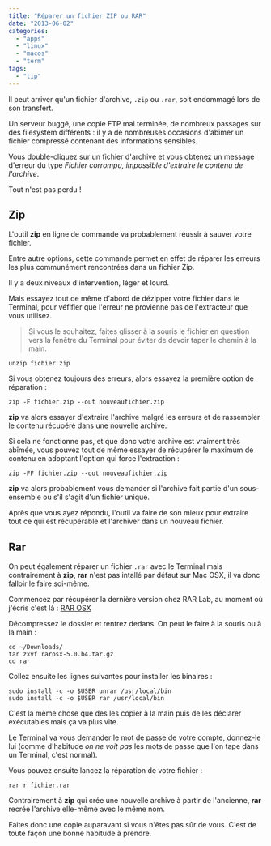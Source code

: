 ```yaml
---
title: "Réparer un fichier ZIP ou RAR"
date: "2013-06-02"
categories: 
  - "apps"
  - "linux"
  - "macos"
  - "term"
tags: 
  - "tip"
---
```


Il peut arriver qu'un fichier d'archive, `.zip` ou `.rar`, soit endommagé lors de son transfert.

Un serveur buggé, une copie FTP mal terminée, de nombreux passages sur des filesystem différents : il y a de nombreuses occasions d'abîmer un fichier compressé contenant des informations sensibles.

Vous double-cliquez sur un fichier d'archive et vous obtenez un message d'erreur du type _Fichier corrompu, impossible d'extraire le contenu de l'archive_.

Tout n'est pas perdu !

## Zip

L'outil **zip** en ligne de commande va probablement réussir à sauver votre fichier.

Entre autre options, cette commande permet en effet de réparer les erreurs les plus communément rencontrées dans un fichier Zip.

Il y a deux niveaux d'intervention, léger et lourd.

Mais essayez tout de même d'abord de dézipper votre fichier dans le Terminal, pour véfifier que l'erreur ne provienne pas de l'extracteur que vous utilisez.

> Si vous le souhaitez, faites glisser à la souris le fichier en question vers la fenêtre du Terminal pour éviter de devoir taper le chemin à la main.

```
unzip fichier.zip
```

Si vous obtenez toujours des erreurs, alors essayez la première option de réparation :

```
zip -F fichier.zip --out nouveaufichier.zip
```

**zip** va alors essayer d'extraire l'archive malgré les erreurs et de rassembler le contenu récupéré dans une nouvelle archive.

Si cela ne fonctionne pas, et que donc votre archive est vraiment très abîmée, vous pouvez tout de même essayer de récupérer le maximum de contenu en adoptant l'option qui force l'extraction :

```
zip -FF fichier.zip --out nouveaufichier.zip
```

**zip** va alors probablement vous demander si l'archive fait partie d'un sous-ensemble ou s'il s'agit d'un fichier unique.

Après que vous ayez répondu, l'outil va faire de son mieux pour extraire tout ce qui est récupérable et l'archiver dans un nouveau fichier.

## Rar

On peut également réparer un fichier `.rar` avec le Terminal mais contrairement à **zip**, **rar** n'est pas intallé par défaut sur Mac OSX, il va donc falloir le faire soi-même.

Commencez par récupérer la dernière version chez RAR Lab, au moment où j'écris c'est là : [RAR OSX](http://www.rarlab.com/rar/rarosx-5.0.b4.tar.gz)

Décompressez le dossier et rentrez dedans. On peut le faire à la souris ou à la main :

```
cd ~/Downloads/
tar zxvf rarosx-5.0.b4.tar.gz
cd rar
```

Collez ensuite les lignes suivantes pour installer les binaires :

```
sudo install -c -o $USER unrar /usr/local/bin
sudo install -c -o $USER rar /usr/local/bin
```

C'est la même chose que des les copier à la main puis de les déclarer exécutables mais ça va plus vite.

Le Terminal va vous demander le mot de passe de votre compte, donnez-le lui (comme d'habitude _on ne voit pas_ les mots de passe que l'on tape dans un Terminal, c'est normal).

Vous pouvez ensuite lancez la réparation de votre fichier :

```
rar r fichier.rar
```

Contrairement à **zip** qui crée une nouvelle archive à partir de l'ancienne, **rar** recrée l'archive elle-même avec le même nom.

Faites donc une copie auparavant si vous n'êtes pas sûr de vous. C'est de toute façon une bonne habitude à prendre.
